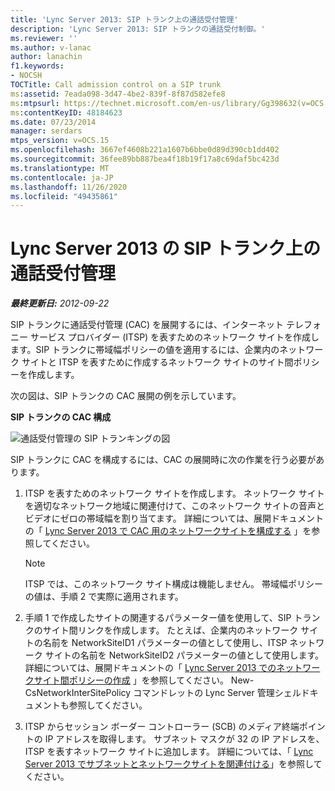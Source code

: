 ```yaml
---
title: 'Lync Server 2013: SIP トランク上の通話受付管理'
description: 'Lync Server 2013: SIP トランクの通話受付制御。'
ms.reviewer: ''
ms.author: v-lanac
author: lanachin
f1.keywords:
- NOCSH
TOCTitle: Call admission control on a SIP trunk
ms:assetid: 7eada098-3d47-4be2-839f-8f87d582efe8
ms:mtpsurl: https://technet.microsoft.com/en-us/library/Gg398632(v=OCS.15)
ms:contentKeyID: 48184623
ms.date: 07/23/2014
manager: serdars
mtps_version: v=OCS.15
ms.openlocfilehash: 3667ef4608b221a1607b6bbe0d89d390cb1dd402
ms.sourcegitcommit: 36fee89bb887bea4f18b19f17a8c69daf5bc423d
ms.translationtype: MT
ms.contentlocale: ja-JP
ms.lasthandoff: 11/26/2020
ms.locfileid: "49435861"
---
```

# <a name="call-admission-control-on-a-sip-trunk-in-lync-server-2013"></a>Lync Server 2013 の SIP トランク上の通話受付管理

<div data-xmlns="http://www.w3.org/1999/xhtml">

<div class="topic" data-xmlns="http://www.w3.org/1999/xhtml" data-msxsl="urn:schemas-microsoft-com:xslt" data-cs="https://msdn.microsoft.com/">

<div data-asp="https://msdn2.microsoft.com/asp">



</div>

<div id="mainSection">

<div id="mainBody">

<span> </span>

_**最終更新日:** 2012-09-22_

SIP トランクに通話受付管理 (CAC) を展開するには、インターネット テレフォニー サービス プロバイダー (ITSP) を表すためのネットワーク サイトを作成します。SIP トランクに帯域幅ポリシーの値を適用するには、企業内のネットワーク サイトと ITSP を表すために作成するネットワーク サイトのサイト間ポリシーを作成します。

次の図は、SIP トランクの CAC 展開の例を示しています。

**SIP トランクの CAC 構成**

![通話受付管理の SIP トランキングの図](images/Gg398632.276c0d8f-1dd5-4883-8499-c202399ddbe9(OCS.15).jpg "通話受付管理の SIP トランキングの図")

SIP トランクに CAC を構成するには、CAC の展開時に次の作業を行う必要があります。

1.  ITSP を表すためのネットワーク サイトを作成します。 ネットワーク サイトを適切なネットワーク地域に関連付けて、このネットワーク サイトの音声とビデオにゼロの帯域幅を割り当てます。 詳細については、展開ドキュメントの「 [Lync Server 2013 で CAC 用のネットワークサイトを構成する](lync-server-2013-configure-network-sites-for-cac.md) 」を参照してください。
    
    <div>
    

    > [!NOTE]  
    > ITSP では、このネットワーク サイト構成は機能しません。 帯域幅ポリシーの値は、手順 2 で実際に適用されます。

    
    </div>

2.  手順 1 で作成したサイトの関連するパラメーター値を使用して、SIP トランクのサイト間リンクを作成します。 たとえば、企業内のネットワーク サイトの名前を NetworkSiteID1 パラメーターの値として使用し、ITSP ネットワーク サイトの名前を NetworkSiteID2 パラメーターの値として使用します。 詳細については、展開ドキュメントの「 [Lync Server 2013 でのネットワークサイト間ポリシーの作成](lync-server-2013-create-network-intersite-policies.md) 」を参照してください。 New-CsNetworkInterSitePolicy コマンドレットの Lync Server 管理シェルドキュメントも参照してください。

3.  ITSP からセッション ボーダー コントローラー (SCB) のメディア終端ポイントの IP アドレスを取得します。 サブネット マスクが 32 の IP アドレスを、ITSP を表すネットワーク サイトに追加します。 詳細については、「 [Lync Server 2013 でサブネットとネットワークサイトを関連付ける](lync-server-2013-associate-a-subnet-with-a-network-site.md)」を参照してください。

</div>

<span> </span>

</div>

</div>

</div>

